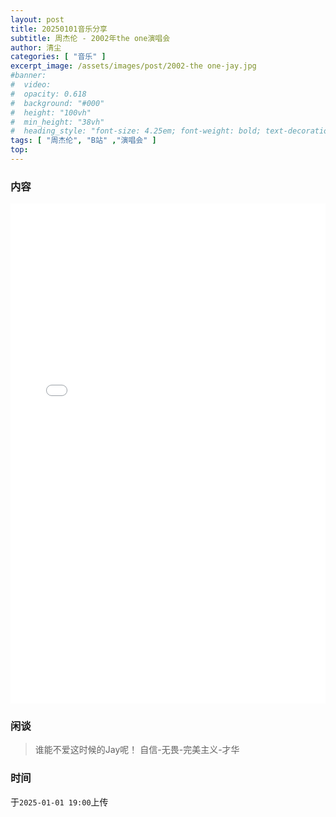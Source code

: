 ```yaml
---
layout: post
title: 20250101音乐分享
subtitle: 周杰伦 - 2002年the one演唱会
author: 清尘
categories: [ "音乐" ]
excerpt_image: /assets/images/post/2002-the one-jay.jpg
#banner:
#  video: 
#  opacity: 0.618
#  background: "#000"
#  height: "100vh"
#  min_height: "38vh"
#  heading_style: "font-size: 4.25em; font-weight: bold; text-decoration: underline"
tags: [ "周杰伦", "B站" ,"演唱会" ]
top: 
---
```


### 内容

<div><iframe id="bili-radio" style="width: 100%; height: 800px;"
  src="//www.bilibili.com/blackboard/html5mobileplayer.html?isOutside=true&aid=76445829&bvid=BV1NJ41127Bj&cid=130758596&p=1&autoplay=1"
  scrolling="no" border="0" frameborder="no" framespacing="0" allowfullscreen="true"></iframe></div>


### 闲谈

> 谁能不爱这时候的Jay呢！
> 自信-无畏-完美主义-才华

### 时间

于`2025-01-01 19:00`上传
